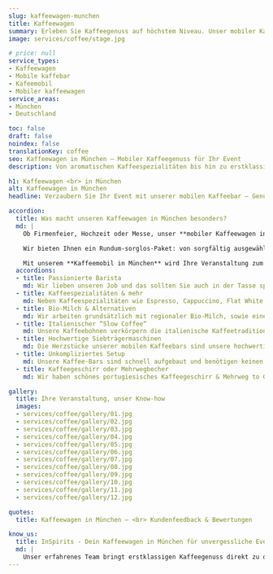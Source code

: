 ```yaml
---
slug: kaffeewagen-munchen
title: Kaffeewagen
summary: Erleben Sie Kaffeegenuss auf höchstem Niveau. Unser mobiler Kaffeewagen in München macht Ihr Event unvergesslich!
image: services/coffee/stage.jpg

# price: null
service_types:
- Kaffeewagen
- Mobile kaffebar
- Kafeemobil
- Mobiler kaffeewagen
service_areas:
- München
- Deutschland

toc: false
draft: false
noindex: false
translationKey: coffee
seo: Kaffeewagen in München – Mobiler Kaffeegenuss für Ihr Event
description: Von aromatischen Kaffeespezialitäten bis hin zu erstklassigem Service unser Kaffeewagen in München bringt Barista Qualität direkt zu Ihrem Event.

h1: Kaffeewagen <br> in München
alt: Kaffeewagen in München
headline: Verzaubern Sie Ihr Event mit unserer mobilen Kaffeebar – Genuss und Erlebnis in einem!

accordion:
  title: Was macht unseren Kaffeewagen in München besonders?
  md: |
    Ob Firmenfeier, Hochzeit oder Messe, unser **mobiler Kaffeewagen in München** bringt erstklassigen Kaffeegenuss direkt zu Ihrem Event.

    Wir bieten Ihnen ein Rundum-sorglos-Paket: von sorgfältig ausgewählten Kaffeebohnen und meisterhafter Barista-Kunst über modernes Equipment bis hin zum professionellen Auf- und Abbau durch unser erfahrenes Service-Team.

    Mit unserem **Kaffeemobil in München** wird Ihre Veranstaltung zum Highlight! Genießen Sie exzellenten Kaffee in entspannter Atmosphäre, während wir uns um alles kümmern. Jetzt **Mobile Kaffeebar in München** mieten und Ihre Gäste mit aromatischem Kaffeegenuss begeistern!
  accordions:
  - title: Passionierte Barista
    md: Wir lieben unseren Job und das sollten Sie auch in der Tasse spüren! Unsere Baristas sind pro Aktiv und geben immer ihr Bestes, um Sie und die Gäste mit leckeren Heißgetränken zu verwöhnen.
  - title: Kaffeespezialitäten & mehr
    md: Neben Kaffeespezialitäten wie Espresso, Cappuccino, Flat White etc. wird natürlich auch für Gäste gesorgt, die keine Koffeinliebhaber sind. Heiße Schokolade, diverse Teesorten & Matcha Latte gehören ebenfalls zu unserem Repertoire.
  - title: Bio-Milch & Alternativen
    md: Wir arbeiten grundsätzlich mit regionaler Bio-Milch, sowie einer hochwertigem Hafermilch, die auf keiner Kaffeekarte mehr fehlen darf. Auch Lactosefreie Milch haben wir standardmäßig dabei. Sollten Sie eine exotischere Alternative wie z.B. Kokos oder Mandel wünschen, können wir das natürlich ebenfalls im Vorfeld für Sie organisieren.
  - title: Italienischer “Slow Coffee“
    md: Unsere Kaffeebohnen verkörpern die italienische Kaffeetradition, handwerklich hergestellt mit hochwertiger Produktion in einem familiengeführten Betrieb in der Toskana. Sie liefern den perfekten Geschmack für Ihre Veranstaltung.
  - title: Hochwertige Siebträgermaschinen
    md: Die Herzstücke unserer mobilen Kaffeebars sind unsere hochwertigen Siebträgermaschinen. Hier können wir je nach Platzbedarf, Ansturm und natürlich Standdesign einiges bieten. Von der klassischen italienischen Handhebelmaschine bis zur multiboiler modernen La Marzocco sind hier verschiedene großartige Möglichkeiten vorhanden.
  - title: Unkompliziertes Setup
    md: Unsere Kaffee-Bars sind schnell aufgebaut und benötigen keinen festen Wasseranschluss. Ideal für jede Location und jeden Anlass.
  - title: Kaffeegeschirr oder Mehrwegbecher
    md: Wir haben schönes portugiesisches Kaffeegeschirr & Mehrweg to Go Becher in unserem Bestand. Aufgrund unserer Philosophie der Nachhaltigkeit versuchen wir Einweg Becher grundsätzlich zu vermeiden – und falls dies einmal nicht gelingt, für einen Ausgleich zu sorgen.

gallery:
  title: Ihre Veranstaltung, unser Know-how
  images:
  - services/coffee/gallery/01.jpg
  - services/coffee/gallery/02.jpg
  - services/coffee/gallery/03.jpg
  - services/coffee/gallery/04.jpg
  - services/coffee/gallery/05.jpg
  - services/coffee/gallery/06.jpg
  - services/coffee/gallery/07.jpg
  - services/coffee/gallery/08.jpg
  - services/coffee/gallery/09.jpg
  - services/coffee/gallery/10.jpg
  - services/coffee/gallery/11.jpg
  - services/coffee/gallery/12.jpg

quotes:
  title: Kaffeewagen in München – <br> Kundenfeedback & Bewertungen

know_us:
  title: InSpirits - Dein Kaffeewagen in München für unvergessliche Events!
  md: |
    Unser erfahrenes Team bringt erstklassigen Kaffeegenuss direkt zu deinem Event. Mit Leidenschaft und Barista-Know-how gestalten wir individuelle Konzepte für jeden Anlass. Jetzt Kaffeewagen in München mieten und aromatischen Kaffee in Barista-Qualität genießen!
---
```

